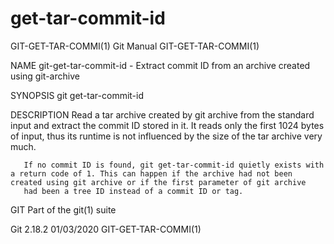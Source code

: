  # get-tar-commit-id 
GIT-GET-TAR-COMMI(1)                                                                              Git Manual                                                                             GIT-GET-TAR-COMMI(1)

NAME
       git-get-tar-commit-id - Extract commit ID from an archive created using git-archive

SYNOPSIS
       git get-tar-commit-id

DESCRIPTION
       Read a tar archive created by git archive from the standard input and extract the commit ID stored in it. It reads only the first 1024 bytes of input, thus its runtime is not influenced by the size
       of the tar archive very much.

       If no commit ID is found, git get-tar-commit-id quietly exists with a return code of 1. This can happen if the archive had not been created using git archive or if the first parameter of git archive
       had been a tree ID instead of a commit ID or tag.

GIT
       Part of the git(1) suite

Git 2.18.2                                                                                        01/03/2020                                                                             GIT-GET-TAR-COMMI(1)
